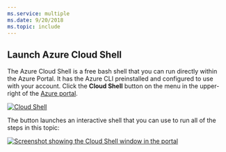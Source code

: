 ```yaml
---
ms.service: multiple
ms.date: 9/20/2018
ms.topic: include
--- 
```

## Launch Azure Cloud Shell

The Azure Cloud Shell is a free bash shell that you can run directly within the Azure Portal. It has the Azure CLI preinstalled and configured to use with your account. Click the **Cloud Shell** button on the menu in the upper-right of the [Azure portal](https://portal.azure.com).

[![Cloud Shell](../media/cloud-shell-try-it/cloud-shell-menu.png)](https://portal.azure.com)

The button launches an interactive shell that you can use to run all of the steps in this topic:

[![Screenshot showing the Cloud Shell window in the portal](../media/cloud-shell-try-it/cloud-shell-safari.png)](https://portal.azure.com)